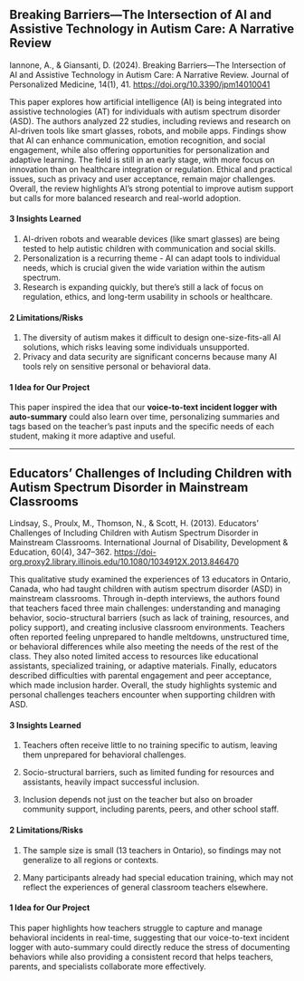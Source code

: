 ## Breaking Barriers—The Intersection of AI and Assistive Technology in Autism Care: A Narrative Review

Iannone, A., & Giansanti, D. (2024). Breaking Barriers—The Intersection of AI and Assistive Technology in Autism Care: A Narrative Review. Journal of Personalized Medicine, 14(1), 41. https://doi.org/10.3390/jpm14010041


This paper explores how artificial intelligence (AI) is being integrated into assistive technologies (AT) for individuals with autism spectrum disorder (ASD). The authors analyzed 22 studies, including reviews and research on AI-driven tools like smart glasses, robots, and mobile apps. Findings show that AI can enhance communication, emotion recognition, and social engagement, while also offering opportunities for personalization and adaptive learning. The field is still in an early stage, with more focus on innovation than on healthcare integration or regulation. Ethical and practical issues, such as privacy and user acceptance, remain major challenges. Overall, the review highlights AI’s strong potential to improve autism support but calls for more balanced research and real-world adoption.

#### 3 Insights Learned

1. AI-driven robots and wearable devices (like smart glasses) are being tested to help autistic children with communication and social skills.
2. Personalization is a recurring theme - AI can adapt tools to individual needs, which is crucial given the wide variation within the autism spectrum.
3. Research is expanding quickly, but there’s still a lack of focus on regulation, ethics, and long-term usability in schools or healthcare.

#### 2 Limitations/Risks

1. The diversity of autism makes it difficult to design one-size-fits-all AI solutions, which risks leaving some individuals unsupported.
2. Privacy and data security are significant concerns because many AI tools rely on sensitive personal or behavioral data.

#### 1 Idea for Our Project

This paper inspired the idea that our **voice-to-text incident logger with auto-summary** could also learn over time, personalizing summaries and tags based on the teacher’s past inputs and the specific needs of each student, making it more adaptive and useful.

---

## Educators’ Challenges of Including Children with Autism Spectrum Disorder in Mainstream Classrooms

Lindsay, S., Proulx, M., Thomson, N., & Scott, H. (2013). Educators’ Challenges of Including Children with Autism Spectrum Disorder in Mainstream Classrooms. International Journal of Disability, Development & Education, 60(4), 347–362. https://doi-org.proxy2.library.illinois.edu/10.1080/1034912X.2013.846470

This qualitative study examined the experiences of 13 educators in Ontario, Canada, who had taught children with autism spectrum disorder (ASD) in mainstream classrooms. Through in-depth interviews, the authors found that teachers faced three main challenges: understanding and managing behavior, socio-structural barriers (such as lack of training, resources, and policy support), and creating inclusive classroom environments. Teachers often reported feeling unprepared to handle meltdowns, unstructured time, or behavioral differences while also meeting the needs of the rest of the class. They also noted limited access to resources like educational assistants, specialized training, or adaptive materials. Finally, educators described difficulties with parental engagement and peer acceptance, which made inclusion harder. Overall, the study highlights systemic and personal challenges teachers encounter when supporting children with ASD.

#### 3 Insights Learned

1. Teachers often receive little to no training specific to autism, leaving them unprepared for behavioral challenges.

2. Socio-structural barriers, such as limited funding for resources and assistants, heavily impact successful inclusion.

3. Inclusion depends not just on the teacher but also on broader community support, including parents, peers, and other school staff.

#### 2 Limitations/Risks

1. The sample size is small (13 teachers in Ontario), so findings may not generalize to all regions or contexts.

2. Many participants already had special education training, which may not reflect the experiences of general classroom teachers elsewhere.

#### 1 Idea for Our Project

This paper highlights how teachers struggle to capture and manage behavioral incidents in real-time, suggesting that our voice-to-text incident logger with auto-summary could directly reduce the stress of documenting behaviors while also providing a consistent record that helps teachers, parents, and specialists collaborate more effectively.

